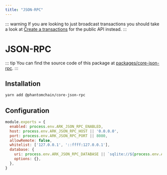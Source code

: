 ```yaml
---
title: "JSON-RPC"
---
```


::: warning
If you are looking to just broadcast transactions you should take a look at [Create a transactions](/api/public/v2/transactions.html#create-a-transaction) for the public API instead.
:::

# JSON-RPC

::: tip
You can find the source code of this package at [packages/core-json-rpc](https://github.com/PhantomChain/core/tree/develop/packages/core-json-rpc).
:::

## Installation

```bash
yarn add @phantomchain/core-json-rpc
```

## Configuration

```js
module.exports = {
  enabled: process.env.ARK_JSON_RPC_ENABLED,
  host: process.env.ARK_JSON_RPC_HOST || '0.0.0.0',
  port: process.env.ARK_JSON_RPC_PORT || 8080,
  allowRemote: false,
  whitelist: ['127.0.0.1', '::ffff:127.0.0.1'],
  database: {
    uri: process.env.ARK_JSON_RPC_DATABASE || `sqlite://${process.env.ARK_PATH_DATA}/database/json-rpc.sqlite`,
    options: {},
  },
}

```
